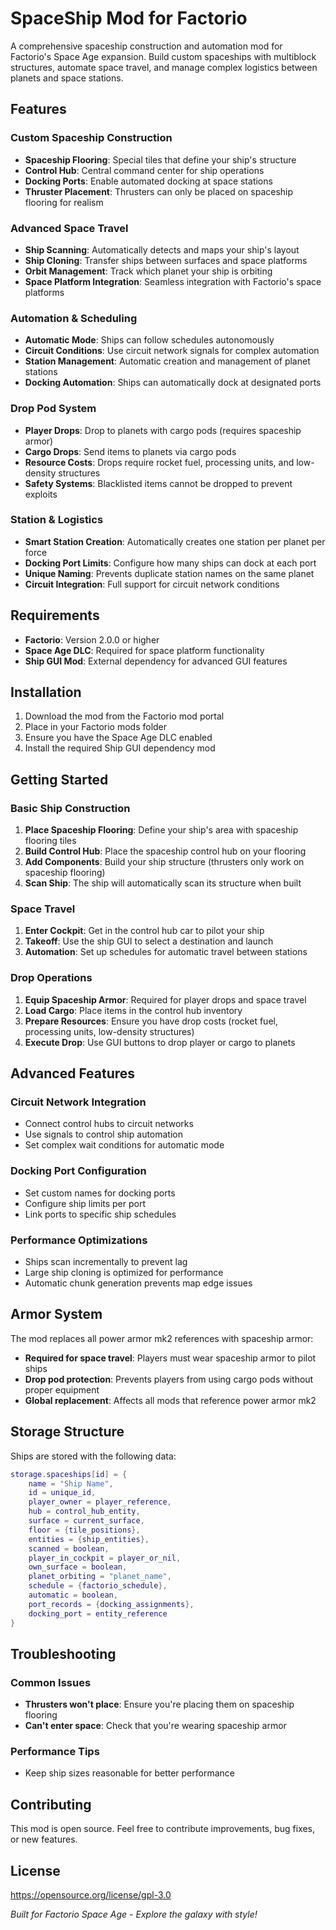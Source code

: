 # SpaceShip Mod for Factorio

A comprehensive spaceship construction and automation mod for Factorio's Space Age expansion. Build custom spaceships with multiblock structures, automate space travel, and manage complex logistics between planets and space stations.

## Features

### Custom Spaceship Construction
- **Spaceship Flooring**: Special tiles that define your ship's structure
- **Control Hub**: Central command center for ship operations
- **Docking Ports**: Enable automated docking at space stations
- **Thruster Placement**: Thrusters can only be placed on spaceship flooring for realism

### Advanced Space Travel
- **Ship Scanning**: Automatically detects and maps your ship's layout
- **Ship Cloning**: Transfer ships between surfaces and space platforms
- **Orbit Management**: Track which planet your ship is orbiting
- **Space Platform Integration**: Seamless integration with Factorio's space platforms

### Automation & Scheduling
- **Automatic Mode**: Ships can follow schedules autonomously
- **Circuit Conditions**: Use circuit network signals for complex automation
- **Station Management**: Automatic creation and management of planet stations
- **Docking Automation**: Ships can automatically dock at designated ports

### Drop Pod System
- **Player Drops**: Drop to planets with cargo pods (requires spaceship armor)
- **Cargo Drops**: Send items to planets via cargo pods
- **Resource Costs**: Drops require rocket fuel, processing units, and low-density structures
- **Safety Systems**: Blacklisted items cannot be dropped to prevent exploits

### Station & Logistics
- **Smart Station Creation**: Automatically creates one station per planet per force
- **Docking Port Limits**: Configure how many ships can dock at each port
- **Unique Naming**: Prevents duplicate station names on the same planet
- **Circuit Integration**: Full support for circuit network conditions

## Requirements

- **Factorio**: Version 2.0.0 or higher
- **Space Age DLC**: Required for space platform functionality
- **Ship GUI Mod**: External dependency for advanced GUI features

## Installation

1. Download the mod from the Factorio mod portal
2. Place in your Factorio mods folder
3. Ensure you have the Space Age DLC enabled
4. Install the required Ship GUI dependency mod

## Getting Started

### Basic Ship Construction
1. **Place Spaceship Flooring**: Define your ship's area with spaceship flooring tiles
2. **Build Control Hub**: Place the spaceship control hub on your flooring
3. **Add Components**: Build your ship structure (thrusters only work on spaceship flooring)
4. **Scan Ship**: The ship will automatically scan its structure when built

### Space Travel
1. **Enter Cockpit**: Get in the control hub car to pilot your ship
2. **Takeoff**: Use the ship GUI to select a destination and launch
3. **Automation**: Set up schedules for automatic travel between stations

### Drop Operations
1. **Equip Spaceship Armor**: Required for player drops and space travel
2. **Load Cargo**: Place items in the control hub inventory
3. **Prepare Resources**: Ensure you have drop costs (rocket fuel, processing units, low-density structures)
4. **Execute Drop**: Use GUI buttons to drop player or cargo to planets

## Advanced Features

### Circuit Network Integration
- Connect control hubs to circuit networks
- Use signals to control ship automation
- Set complex wait conditions for automatic mode

### Docking Port Configuration
- Set custom names for docking ports
- Configure ship limits per port
- Link ports to specific ship schedules

### Performance Optimizations
- Ships scan incrementally to prevent lag
- Large ship cloning is optimized for performance
- Automatic chunk generation prevents map edge issues

## Armor System

The mod replaces all power armor mk2 references with spaceship armor:
- **Required for space travel**: Players must wear spaceship armor to pilot ships
- **Drop pod protection**: Prevents players from using cargo pods without proper equipment
- **Global replacement**: Affects all mods that reference power armor mk2

## Storage Structure

Ships are stored with the following data:
```lua
storage.spaceships[id] = {
    name = "Ship Name",
    id = unique_id,
    player_owner = player_reference,
    hub = control_hub_entity,
    surface = current_surface,
    floor = {tile_positions},
    entities = {ship_entities},
    scanned = boolean,
    player_in_cockpit = player_or_nil,
    own_surface = boolean,
    planet_orbiting = "planet_name",
    schedule = {factorio_schedule},
    automatic = boolean,
    port_records = {docking_assignments},
    docking_port = entity_reference
}
```

## Troubleshooting

### Common Issues
- **Thrusters won't place**: Ensure you're placing them on spaceship flooring
- **Can't enter space**: Check that you're wearing spaceship armor

### Performance Tips
- Keep ship sizes reasonable for better performance

## Contributing

This mod is open source. Feel free to contribute improvements, bug fixes, or new features.

## License
https://opensource.org/license/gpl-3.0

*Built for Factorio Space Age - Explore the galaxy with style!*